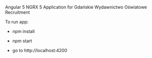 Angular 5 NGRX 5 Application for Gdańskie Wydawnictwo Oświatowe Recruitment

To run app:

- npm install 

- npm start

- go to http://localhost:4200